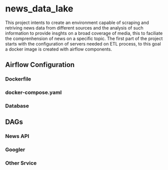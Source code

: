 # news_data_lake

This project intents to create an environment capable of scraping and retriving news data from different sources and the analysis of such information to provide insghts on a broad coverage of media, this to faciliate the comprenhension of news on a specific topic. The first part of the project starts with the configuration of servers needed on ETL process, to this goal a docker image is created with airflow components. 

## Airflow Configuration
### Dockerfile
### docker-compose.yaml
### Database

## DAGs

### News API

### Googler

### Other Srvice
